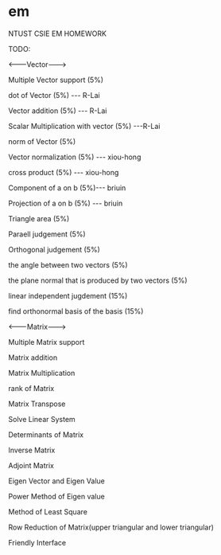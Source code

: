 em
==

NTUST CSIE EM HOMEWORK


TODO:

<---Vector--->

Multiple Vector support  (5%)

dot of Vector (5%) --- R-Lai

Vector addition (5%) --- R-Lai

Scalar Multiplication with vector (5%) ---R-Lai

norm of Vector (5%) 

Vector normalization (5%) --- xiou-hong

cross product (5%) --- xiou-hong

Component of a on b (5%)--- briuin

Projection of a on b (5%) --- briuin

Triangle area (5%)

Paraell judgement (5%)

Orthogonal judgement (5%)

the angle between two vectors (5%)

the plane normal that is produced by two vectors (5%)

linear independent jugdement (15%)

find orthonormal basis of the basis (15%)



<---Matrix--->

Multiple Matrix support 

Matrix addition 

Matrix Multiplication

rank of Matrix

Matrix Transpose

Solve Linear System

Determinants of Matrix

Inverse Matrix

Adjoint Matrix

Eigen Vector and Eigen Value

Power Method of Eigen value

Method of Least Square

Row Reduction of Matrix(upper triangular and lower triangular)

Friendly Interface
